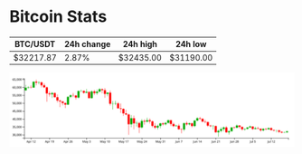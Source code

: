 # Bitcoin Stats

BTC/USDT|24h change|24h high|24h low|
|---|---|---|---|
|$32217.87|2.87%|$32435.00|$31190.00|

<img src="./chart.svg">

